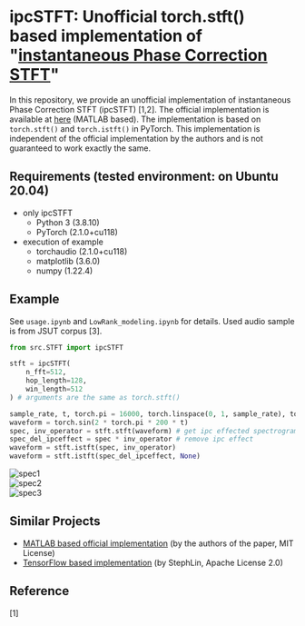 # ipcSTFT: Unofficial torch.stft() based implementation of "[instantaneous Phase Correction STFT](http://contents.acoust.ias.sci.waseda.ac.jp/publications/IEEE/2018/icassp-yatabe2-2018apr.pdf)"

In this repository, we provide an unofficial implementation of instantaneous Phase Correction STFT (ipcSTFT) [1,2]. The official implementation is available at [here](https://codeocean.com/capsule/1906064/tree/v1) (MATLAB based). The implementation is based on `torch.stft()` and `torch.istft()` in PyTorch. This implementation is independent of the official implementation by the authors and is not guaranteed to work exactly the same.

## Requirements (tested environment: on Ubuntu 20.04)
- only ipcSTFT
    - Python 3 (3.8.10)
    - PyTorch (2.1.0+cu118)
- execution of example
    - torchaudio (2.1.0+cu118)
    - matplotlib (3.6.0)
    - numpy (1.22.4)


## Example
See `usage.ipynb` and `LowRank_modeling.ipynb` for details. Used audio sample is from JSUT corpus [3].

```python
from src.STFT import ipcSTFT

stft = ipcSTFT(
    n_fft=512,
    hop_length=128,
    win_length=512
) # arguments are the same as torch.stft()

sample_rate, t, torch.pi = 16000, torch.linspace(0, 1, sample_rate), torch.acos(torch.zeros(1)).item() * 2
waveform = torch.sin(2 * torch.pi * 200 * t)
spec, inv_operator = stft.stft(waveform) # get ipc effected spectrogram and inverse operator
spec_del_ipceffect = spec * inv_operator # remove ipc effect
waveform = stft.istft(spec, inv_operator)
waveform = stft.istft(spec_del_ipceffect, None)
```
![spec1](https://github.com/i17oonaka-h/ipcSTFT_python/sample/JSUT_BASIC5000_0001_1.png)  
![spec2](https://github.com/i17oonaka-h/ipcSTFT_python/sample/JSUT_BASIC5000_0001_2.png)  
![spec3](https://github.com/i17oonaka-h/ipcSTFT_python/sample/JSUT_BASIC5000_0001_3.png)  

## Similar Projects
- [MATLAB based official implementation](https://codeocean.com/capsule/1906064/tree/v1) (by the authors of the paper, MIT License)
- [TensorFlow based implementation](https://github.com/StephLin/wipctv/tree/master) (by StephLin, Apache License 2.0)

## Reference
[1] 
